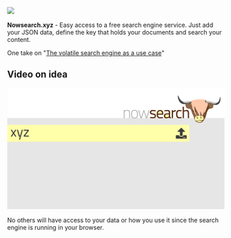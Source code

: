 <img src="https://user-images.githubusercontent.com/236656/91821812-3254dc00-ec37-11ea-82fc-60919a522a4a.png" width="400"/>

**Nowsearch.xyz** - Easy access to a free search engine service. Just add your JSON data, define the key that holds your documents and search your content.

One take on "[The volatile search engine as a use case](https://medium.com/norch/the-volatile-search-engine-as-a-use-case-b6f29b9d82ee)"

## Video on idea
[![nowsearch.xyz](https://raw.githubusercontent.com/eklem/nowsearch.xyz/trunk/web-upload.png)](https://youtu.be/c6pg-shw_w0)

No others will have access to your data or how you use it since the search engine is running in your browser.
